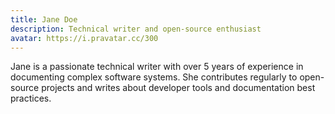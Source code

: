 ```yaml
---
title: Jane Doe
description: Technical writer and open-source enthusiast
avatar: https://i.pravatar.cc/300
---
```


Jane is a passionate technical writer with over 5 years of experience in documenting complex software systems.
She contributes regularly to open-source projects and writes about developer tools and documentation best practices.
